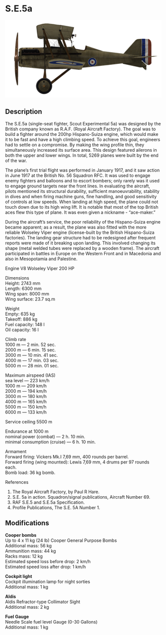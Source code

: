 # S.E.5a

![se5a](../images/planes/se5a.png)

## Description

The S.E.5a (single-seat fighter, Scout Experimental 5a) was designed by the British company known as R.A.F. (Royal Aircraft Factory). The goal was to build a fighter around the 200hp Hispano-Suiza engine, which would make it to be fast and have a high climbing speed. To achieve this goal, engineers had to settle on a compromise. By making the wing profile thin, they simultaneously increased its surface area. This design featured ailerons in both the upper and lower wings. In total, 5269 planes were built by the end of the war.  
  
The plane’s first trial flight was performed in January 1917, and it saw action in June 1917 at the British No. 56 Squadron RFC. It was used to engage enemy fighters and balloons and to escort bombers; only rarely was it used to engage ground targets near the front lines. In evaluating the aircraft, pilots mentioned its structural durability, sufficient manoeuvrability, stability in dives and when firing machine guns, fine handling, and good sensitivity of controls at low speeds. When landing at high speed, the plane could not touch down due to its high wing lift. It is notable that most of the top British aces flew this type of plane. It was even given a nickname - “ace-maker.”  
  
During the aircraft’s service, the poor reliability of the Hispano-Suiza engine became apparent; as a result, the plane was also fitted with the more reliable Wolseley Viper engine (license-built by the British Hispano-Suiza factories). The landing gear structure had to be redesigned after frequent reports were made of it breaking upon landing. This involved changing its shape (metal welded tubes were replaced by a wooden frame). The aircraft participated in battles in Europe on the Western Front and in Macedonia and also in Mesopotamia and Palestine.  
  
Engine V8 Wolseley Viper 200 HP  
  
Dimensions  
Height: 2743 mm  
Length: 6300 mm  
Wing span: 8000 mm  
Wing surface: 23.7 sq.m  
  
Weight  
Empty: 635 kg  
Takeoff: 886 kg  
Fuel capacity: 148 l  
Oil capacity: 16 l  
  
Climb rate  
1000 m —  2 min. 52 sec.  
2000 m —  6 min. 15 sec.  
3000 m — 10 min. 41 sec.  
4000 m — 17 min. 03 sec.  
5000 m — 28 min. 01 sec.  
  
Maximum airspeed (IAS)  
sea level — 223 km/h  
1000 m — 209 km/h  
2000 m — 194 km/h  
3000 m — 180 km/h  
4000 m — 165 km/h  
5000 m — 150 km/h  
6000 m — 133 km/h  
  
Service ceiling 5500 m  
  
Endurance at 1000 m  
nominal power (combat) — 2 h. 10 min.  
minimal consumption (cruise) — 6 h. 10 min.  
  
Armament  
Forward firing: Vickers Mk.I 7,69 mm, 400 rounds per barrel.  
Forward firing (wing mounted): Lewis 7,69 mm, 4 drums per 97 rounds each.  
Bomb load: 36 kg bomb.  
  
References  
1) The Royal Aircraft Factory, by Paul R Hare.  
2) S.E. 5a in action. Squadron/signal publications, Aircraft Number 69.  
3) RAF S.E.5 and S.E.5a Specification.  
4) Profile Publications, The S.E. 5A Number 1.

## Modifications

**Cooper bombs**  
Up to 4 x 11 kg (24 lb) Cooper General Purpose Bombs  
Additional mass: 56 kg  
Ammunition mass: 44 kg  
Racks mass: 12 kg  
Estimated speed loss before drop: 2 km/h  
Estimated speed loss after drop: 1 km/h

**Cockpit light**  
Cockpit illumination lamp for night sorties  
Additional mass: 1 kg

**Aldis**  
Aldis Refractor-type Collimator Sight  
Additional mass: 2 kg

**Fuel Gauge**  
Needle Scale fuel level Gauge (0-30 Gallons)  
Additional mass: 1 kg
